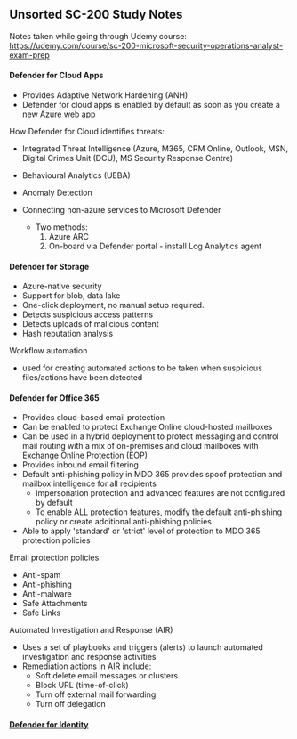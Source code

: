 ## Unsorted SC-200 Study Notes

Notes taken while going through Udemy course: https://udemy.com/course/sc-200-microsoft-security-operations-analyst-exam-prep 

#### Defender for Cloud Apps
- Provides Adaptive Network Hardening (ANH)
- Defender for cloud apps is enabled by default as soon as you create a new Azure web app

How Defender for Cloud identifies threats:
- Integrated Threat Intelligence (Azure, M365, CRM Online, Outlook, MSN, Digital Crimes Unit (DCU), MS Security Response Centre)
- Behavioural Analytics (UEBA)
- Anomaly Detection


- Connecting non-azure services to Microsoft Defender
  - Two methods:
    1. Azure ARC
    2. On-board via Defender portal - install Log Analytics agent


#### Defender for Storage
- Azure-native security
- Support for blob, data lake
- One-click deployment, no manual setup required.
- Detects suspicious access patterns
- Detects uploads of malicious content
- Hash reputation analysis
  
Workflow automation 
- used for creating automated actions to be taken when suspicious files/actions have been detected

#### Defender for Office 365
- Provides cloud-based email protection
- Can be enabled to protect Exchange Online cloud-hosted mailboxes
- Can be used in a hybrid deployment to protect messaging and control mail routing with a mix of on-premises and cloud mailboxes with Exchange Online Protection (EOP)
- Provides inbound email filtering
- Default anti-phishing policy in MDO 365 provides spoof protection and mailbox intelligence for all recipients
  - Impersonation protection and advanced features are not configured by default
  - To enable ALL protection features, modify the default anti-phishing policy or create additional anti-phishing policies
- Able to apply 'standard' or 'strict' level of protection to MDO 365 protection policies

Email protection policies:
  - Anti-spam
  - Anti-phishing
  - Anti-malware
  - Safe Attachments
  - Safe Links

Automated Investigation and Response (AIR)
- Uses a set of playbooks and triggers (alerts) to launch automated investigation and response activities
- Remediation actions in AIR include:
    - Soft delete email messages or clusters
    - Block URL (time-of-click)
    - Turn off external mail forwarding
    - Turn off delegation

#### [Defender for Identity](https://learn.microsoft.com/en-us/training/modules/m365-threat-safeguard/)

